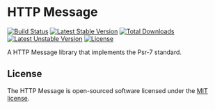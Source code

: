 HTTP Message
============
[![Build Status](https://travis-ci.org/panlatent/http-message.svg)](https://travis-ci.org/panlatent/http-message)
[![Latest Stable Version](https://poser.pugx.org/panlatent/http-message/v/stable.svg)](https://packagist.org/packages/panlatent/http-message)
[![Total Downloads](https://poser.pugx.org/panlatent/http-message/downloads.svg)](https://packagist.org/packages/panlatent/http-message) 
[![Latest Unstable Version](https://poser.pugx.org/panlatent/http-message/v/unstable.svg)](https://packagist.org/packages/panlatent/http-message)
[![License](https://poser.pugx.org/panlatent/http-message/license.svg)](https://packagist.org/packages/panlatent/http-message)

A HTTP Message library that implements the Psr-7 standard.

## License

The HTTP Message is open-sourced software licensed under the [MIT license](http://opensource.org/licenses/MIT).